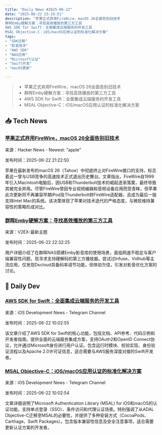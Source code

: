 ```yaml
---
title: "Daily News #2025-06-22"
date: "2025-06-22 23:19:51"
description: "苹果正式弃用FireWire，macOS 26全面告别旧技术
群晖Emby硬解方案：寻找高效播放的第三方工具
AWS SDK for Swift：全面集成云端服务的开发工具
MSAL Objective-C：iOS/macOS应用认证的标准化解决方案"
tags: 
- "SDK迁移"
- "影音技术"
- "AWS SDK"
- "NAS应用"
- "Microsoft认证"
- "Swift开发"
- "macOS更新"

---
```


> - 苹果正式弃用FireWire，macOS 26全面告别旧技术
> - 群晖Emby硬解方案：寻找高效播放的第三方工具
> - AWS SDK for Swift：全面集成云端服务的开发工具
> - MSAL Objective-C：iOS/macOS应用认证的标准化解决方案

## 📥 Tech News

### [苹果正式弃用FireWire，macOS 26全面告别旧技术](https://www.techspot.com/news/108394-usb-killer-dead-apple-drops-firewire-support-macos.html)

来源：Hacker News - Newest: "apple"

发布时间：2025-06-22 21:22:50

苹果在最新发布的macOS 26（Tahoe）中彻底终止对FireWire接口的支持，标志着这一曾与USB竞争的高速技术正式退出历史舞台。文章指出，FireWire自1999年引入Macintosh电脑后，因USB和Thunderbolt技术的崛起逐渐落寞，最终导致其被完全弃用。尽管FireWire曾因专业视频编辑和音频设备应用而受青睐，但苹果此次更新将不再兼容早期iPod及Thunderbolt转FireWire适配器，且成为最后一版支持Intel Mac的系统。该决策体现了苹果对技术迭代的严格态度，与微软维持兼容性的策略形成对比。

### [群晖Emby硬解方案：寻找高效播放的第三方工具](https://www.v2ex.com/t/1140300)

来源：V2EX-最新主题

发布时间：2025-06-22 22:32:25

用户详细介绍了在群晖NAS搭建Emby影音库的使用场景，面临网速不稳定与客户端兼容性问题，现寻求支持硬解码的第三方播放器。尝试过Infuse、Vidhub等主流应用，仅发现Dscloud具备码率调节功能，但体验欠佳，引发对影音优化方案的讨论。

## 💾 Daily Dev

### [AWS SDK for Swift：全面集成云端服务的开发工具](https://github.com/awslabs/aws-sdk-swift)

来源：iOS Development News - Telegram Channel

发布时间：2025-06-22 10:02:55

该文章介绍了AWS SDK for Swift的核心功能，包括文档、API参考、代码示例和开发者指南。提供全面的云端服务集成方案，支持OAuth2和OpenID Connect协议，允许通过Microsoft身份进行用户认证。包含运行时模块、校验实现、身份验证流程以及Apache 2.0许可证信息，适合需要与AWS服务深度对接的Swift开发者。

### [MSAL Objective-C：iOS/macOS应用认证的标准化解决方案](https://github.com/AzureAD/microsoft-authentication-library-for-objc)

来源：iOS Development News - Telegram Channel

发布时间：2025-06-22 10:02:54

文章详细说明了Microsoft Authentication Library (MSAL) for iOS和macOS的认证功能，支持单点登录（SSO）、条件访问和代理认证场景。特别强调了从ADAL Objective-C迁移至MSAL的必要性，并提供了多种安装方式（CocoaPods、Carthage、Swift Packages）。包含版本兼容性信息及安全注意事项，适合需要更新认证方案的开发者。
